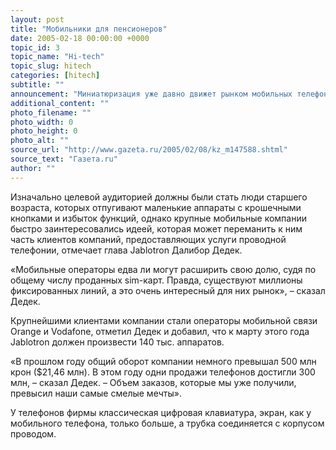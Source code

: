 ```yaml
---
layout: post
title: "Мобильники для пенсионеров"
date: 2005-02-18 00:00:00 +0000
topic_id: 3
topic_name: "Hi-tech"
topic_slug: hitech
categories: [hitech]
subtitle: ""
announcement: "Миниатюризация уже давно движет рынком мобильных телефонов, но чешский производитель электроники Jablotron стремится завоевать долю на рынке, используя прямо противоположную стратегию. Jablotron создала мобильник размером с классический проводной телефон, который ставится на стол."
additional_content: ""
photo_filename: ""
photo_width: 0
photo_height: 0
photo_alt: ""
source_url: "http://www.gazeta.ru/2005/02/08/kz_m147588.shtml"
source_text: "Газета.ru"
author: ""
---
```

Изначально целевой аудиторией должны были стать люди старшего возраста, которых отпугивают маленькие аппараты с крошечными кнопками и избыток функций, однако крупные мобильные компании быстро заинтересовались идеей, которая может переманить к ним часть клиентов компаний, предоставляющих услуги проводной телефонии, отмечает глава Jablotron Далибор Дедек.

«Мобильные операторы едва ли могут расширить свою долю, судя по общему числу проданных sim-карт. Правда, существуют миллионы фиксированных линий, а это очень интересный для них рынок», – сказал Дедек.

Крупнейшими клиентами компании стали операторы мобильной связи Orange и Vodafone, отметил Дедек и добавил, что к марту этого года Jablotron должен произвести 140 тыс. аппаратов.

«В прошлом году общий оборот компании немного превышал 500 млн крон ($21,46 млн). В этом году одни продажи телефонов достигли 300 млн, – сказал Дедек. – Объем заказов, которые мы уже получили, превысил наши самые смелые мечты».

У телефонов фирмы классическая цифровая клавиатура, экран, как у мобильного телефона, только больше, а трубка соединяется с корпусом проводом.
